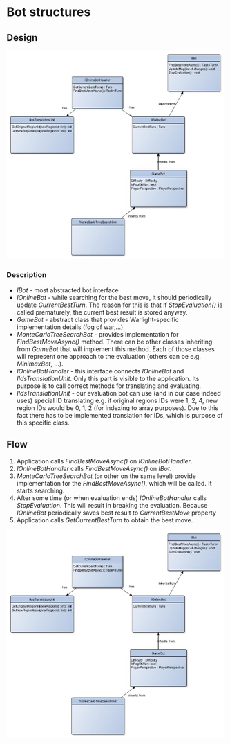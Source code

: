 # Bot structures

## Design
![Bot structures design image](botStructures.jpg)

### Description
- *IBot* - most abstracted bot interface
- *IOnlineBot* - while searching for the best move, it should periodically
update *CurrentBestTurn*. The reason for this is that if *StopEvaluation()* is called
prematurely, the current best result is stored anyway.
- *GameBot* - abstract class that provides Warlight-specific implementation details (fog of war,...)
- *MonteCarloTreeSearchBot* - provides implementation for *FindBestMoveAsync()* method.
There can be other classes inheriting from *GameBot* that will implement this method.
Each of those classes will represent one approach to the evaluation (others can be e.g. 
*MinimaxBot*, ...).
- *IOnlineBotHandler* - this interface connects *IOnlineBot* and *IIdsTranslationUnit*.
Only this part is visible to the application. Its purpose is to call correct methods
for translating and evaluating.
- *IIdsTranslationUnit* - our evaluation bot can use (and in our case indeed uses) special ID translating
e.g. if original regions IDs were 1, 2, 4, new region IDs would be 0, 1, 2 (for indexing
to array purposes). Due to this fact there has to be implemented translation for IDs, which
is purpose of this specific class.

## Flow
1. Application calls *FindBestMoveAsync()* on *IOnlineBotHandler*.
2. *IOnlineBotHandler* calls *FindBestMoveAsync()* on *IBot*.
3. *MonteCarloTreeSearchBot* (or other on the same level) provide implementation for the *FindBestMoveAsync()*,
which will be called. It starts searching.
4. After some time (or when evaluation ends) *IOnlineBotHandler* calls *StopEvaluation*.
This will result in breaking the evaluation. Because *IOnlineBot* periodically
saves best result to *CurrentBestMove* property
5. Application calls *GetCurrentBestTurn* to obtain the best move.

![Bot structures design image](botStructures.jpg)
